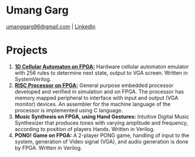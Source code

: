# Umang Garg

[umanggarg96@gmail.com](umanggarg96@gmail.com) | [LinkedIn](http://in.linkedin.com/in/umanggarg96)

# Projects
1. [**1D Cellular Automaton on FPGA:**](http://github.com/umanggarg96/cellular_automaton_1d) Hardware cellular automaton emulator with 256 rules to determine next state, output to VGA screen. Written in SystemVerilog.
2. [**RISC Processor on FPGA:**](http://github.com/umanggarg96/hack_cpu) General purpose embedded processor developed and verified in simulation and on FPGA. The processor has memory mapped peripheral to interface with input and output (VGA monitor) devices. An assembler for the machine language of the processor is implemented using C language.
3. **Music Synthesis on FPGA, using Hand Gestures:** Intuitive Digital Music Synthesizer that produces tones with varying amplitude and frequency, according to position of players Hands. Written in Verilog.
4. **PONG! Game on FPGA:** A 2-player PONG game, handling of input to the system, generation of Video signal (VGA), and audio generation is done by FPGA. Written in Verilog.
